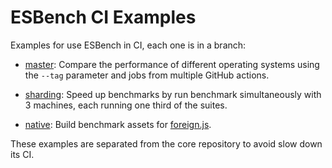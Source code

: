 # ESBench CI Examples

Examples for use ESBench in CI, each one is in a branch:

- [master](https://github.com/ESBenchmark/ci-examples/tree/master): Compare the performance of different operating systems using the `--tag` parameter and jobs from multiple GitHub actions.

- [sharding](https://github.com/ESBenchmark/ci-examples/tree/sharding): Speed up benchmarks by run benchmark simultaneously with 3 machines, each running one third of the suites.

- [native](https://github.com/ESBenchmark/ci-examples/tree/native): Build benchmark assets for [foreign.js](https://github.com/ESBenchmark/ESBench/blob/master/example/node/foreign.js).

These examples are separated from the core repository to avoid slow down its CI.
